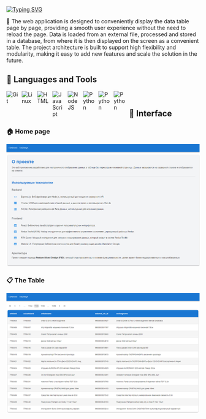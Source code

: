 [![Typing SVG](https://readme-typing-svg.demolab.com?font=Fira+Code&duration=5&pause=100000&center=true&vCenter=true&width=1024&lines=GazpromProject)](https://git.io/typing-svg)

📖 The web application is designed to conveniently display the data table page by page, providing a smooth user experience without the need to reload the page. Data is loaded from an external file, processed and stored in a database, from where it is then displayed on the screen as a convenient table. The project architecture is built to support high flexibility and modularity, making it easy to add new features and scale the solution in the future.

<h2> 🧰 Languages and Tools </h2>

<img align="left" alt="Git" width="30px" style="padding-right:10px;" src="https://cdn.jsdelivr.net/gh/devicons/devicon@latest/icons/typescript/typescript-original.svg" />
<img align="left" alt="Linux" width="30px" style="padding-right:10px;" src="https://cdn.jsdelivr.net/gh/devicons/devicon@latest/icons/react/react-original.svg" />
<img align="left" alt="HTML" width="30px" style="padding-right:10px;" src="https://cdn.jsdelivr.net/gh/devicons/devicon@latest/icons/redux/redux-original.svg" />
<img align="left" alt="JavaScript" width="30px" style="padding-right:10px;" src="https://cdn.jsdelivr.net/gh/devicons/devicon@latest/icons/materialui/materialui-original.svg" />
<img align="left" alt="NodeJS" width="30px" style="padding-right:10px;" src="https://cdn.jsdelivr.net/gh/devicons/devicon@latest/icons/webpack/webpack-original.svg" />
<img align="left" alt="Python" width="30px" style="padding-right:10px;" src="https://cdn.jsdelivr.net/gh/devicons/devicon@latest/icons/express/express-original.svg" />
<img align="left" alt="Python" width="30px" style="padding-right:10px;" src="https://cdn.jsdelivr.net/gh/devicons/devicon@latest/icons/prisma/prisma-original.svg" />
<img align="left" alt="Python" width="30px" style="padding-right:10px;" src="https://cdn.jsdelivr.net/gh/devicons/devicon@latest/icons/sqlite/sqlite-original.svg" />
          
          
<br/>

<h2> 📱 Interface </h2>

<h3> 🏠 Home page  </h3>

<img src="images/MarkdownImage_1.png.png" />


<h3> 📋 The Table </h3>

<img  src="images/MarkdownImage_2.png.png" />


